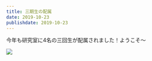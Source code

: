 ```yaml
---
title: 三期生の配属
date: 2019-10-23
publishdate: 2019-10-23
---
```

今年も研究室に4名の三回生が配属されました！ようこそ～

![](/images/2019_new_students.jpeg)